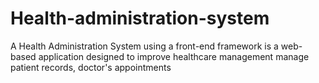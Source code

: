 # Health-administration-system
A Health Administration System using a front-end framework is a web-based application designed to improve  healthcare management manage patient records, doctor's appointments
